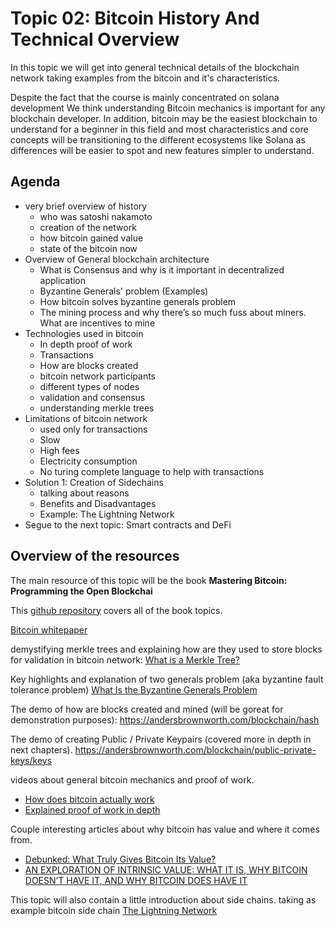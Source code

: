 # Topic 02: Bitcoin History And Technical Overview

In this topic we will get into general technical details of the blockchain network taking examples from the bitcoin and it's characteristics.

Despite the fact that the course is mainly concentrated on solana development We think understanding Bitcoin mechanics is important for any blockchain developer. In addition, bitcoin may be the easiest blockchain to understand for a beginner in this field and most characteristics and core concepts will be transitioning to the different ecosystems like Solana as differences will be easier to spot and new features simpler to understand.

## Agenda

* very brief overview of history
  * who was satoshi nakamoto
  * creation of the network
  * how bitcoin gained value
  * state of the bitcoin now
* Overview of General blockchain architecture
  * What is Consensus and why is it important in decentralized application
  * Byzantine Generals' problem (Examples)
  * How bitcoin solves byzantine generals problem
  * The mining process and why there’s so much fuss about miners. What are incentives to mine
* Technologies used in bitcoin
  * In depth proof of work
  * Transactions
  * How are blocks created
  * bitcoin network participants
  * different types of nodes
  * validation and consensus
  * understanding merkle trees
* Limitations of bitcoin network
  * used only for transactions
  * Slow
  * High fees
  * Electricity consumption
  * No turing complete language to help with transactions
* Solution 1: Creation of Sidechains
  * talking about reasons
  * Benefits and Disadvantages
  * Example: The Lightning Network
* Segue to the next topic: Smart contracts and DeFi

## Overview of the resources

The main resource of this topic will be the book **Mastering Bitcoin: Programming the Open Blockchai**

This [github repository](https://github.com/bitcoinbook/bitcoinbook) covers all of the book topics.

[Bitcoin whitepaper](https://bitcoin.org/bitcoin.pdf)

demystifying merkle trees and explaining how are they used to store blocks for validation in bitcoin network: [What is a Merkle Tree?](https://decentralizedthoughts.github.io/2020-12-22-what-is-a-merkle-tree/)

Key highlights and explanation of two generals problem (aka byzantine fault tolerance problem) [What Is the Byzantine Generals Problem](https://river.com/learn/what-is-the-byzantine-generals-problem/)

The demo of how are blocks created and mined (will be goreat for demonstration purposes): https://andersbrownworth.com/blockchain/hash

The demo of creating Public / Private Keypairs (covered more in depth in next chapters). https://andersbrownworth.com/blockchain/public-private-keys/keys

videos about general bitcoin mechanics and proof of work.

* [How does bitcoin actually work](https://youtu.be/bBC-nXj3Ng4)
* [Explained proof of work in depth](https://www.youtube.com/watch?v=2hFvQhMRnc4)

Couple interesting articles about why bitcoin has value and where it comes from.

* [Debunked: What Truly Gives Bitcoin Its Value?](https://learn.bybit.com/crypto/what-gives-bitcoin-value/)
* [AN EXPLORATION OF INTRINSIC VALUE: WHAT IT IS, WHY BITCOIN DOESN’T HAVE IT, AND WHY BITCOIN DOES HAVE IT](https://bitcoinmagazine.com/culture/an-exploration-of-intrinsic-value-what-it-is-why-bitcoin-doesnt-have-it-and-why-bitcoin-does-have-it)

This topic will also contain a little introduction about side chains. taking as example bitcoin side chain [The Lightning Network](https://lightning.network/)
